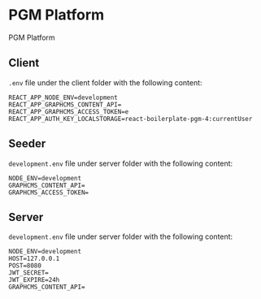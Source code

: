# PGM Platform

PGM Platform

## Client

`.env` file under the client folder with the following content:

```
REACT_APP_NODE_ENV=development
REACT_APP_GRAPHCMS_CONTENT_API=
REACT_APP_GRAPHCMS_ACCESS_TOKEN=e
REACT_APP_AUTH_KEY_LOCALSTORAGE=react-boilerplate-pgm-4:currentUser
```

## Seeder

`development.env` file under server folder with the following content:

```
NODE_ENV=development
GRAPHCMS_CONTENT_API=
GRAPHCMS_ACCESS_TOKEN=
```

## Server

`development.env` file under server folder with the following content:

```
NODE_ENV=development
HOST=127.0.0.1
POST=8080
JWT_SECRET=
JWT_EXPIRE=24h
GRAPHCMS_CONTENT_API=
```
